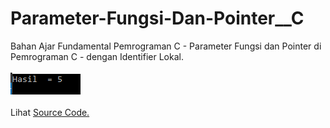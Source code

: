 # Parameter-Fungsi-Dan-Pointer__C
Bahan Ajar Fundamental Pemrograman C - Parameter Fungsi dan Pointer di Pemrograman C - dengan Identifier Lokal.<br><br>
<img src="https://github.com/RizkyKhapidsyah/Parameter-Fungsi-Dan-Pointer__C/blob/master/Results/001.PNG"><br><br>
Lihat <a href="https://github.com/RizkyKhapidsyah/Parameter-Fungsi-Dan-Pointer__C/blob/master/IdentifierLokal.c">Source Code.</a>
